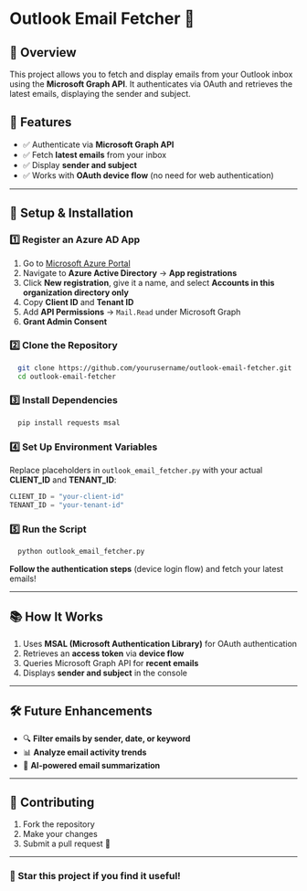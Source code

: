 # Outlook Email Fetcher 📩

## 🚀 Overview
This project allows you to fetch and display emails from your Outlook inbox using the **Microsoft Graph API**. It authenticates via OAuth and retrieves the latest emails, displaying the sender and subject.

## 📌 Features
- ✅ Authenticate via **Microsoft Graph API**
- ✅ Fetch **latest emails** from your inbox
- ✅ Display **sender and subject**
- ✅ Works with **OAuth device flow** (no need for web authentication)

---

## 🔧 Setup & Installation

### 1️⃣ **Register an Azure AD App**
1. Go to [Microsoft Azure Portal](https://portal.azure.com/)
2. Navigate to **Azure Active Directory** → **App registrations**
3. Click **New registration**, give it a name, and select **Accounts in this organization directory only**
4. Copy **Client ID** and **Tenant ID**
5. Add **API Permissions** → `Mail.Read` under Microsoft Graph
6. **Grant Admin Consent**

### 2️⃣ **Clone the Repository**
```bash
  git clone https://github.com/yourusername/outlook-email-fetcher.git
  cd outlook-email-fetcher
```

### 3️⃣ **Install Dependencies**
```bash
  pip install requests msal
```

### 4️⃣ **Set Up Environment Variables**
Replace placeholders in `outlook_email_fetcher.py` with your actual **CLIENT_ID** and **TENANT_ID**:
```python
CLIENT_ID = "your-client-id"
TENANT_ID = "your-tenant-id"
```

### 5️⃣ **Run the Script**
```bash
  python outlook_email_fetcher.py
```

**Follow the authentication steps** (device login flow) and fetch your latest emails!

---

## 📚 How It Works
1. Uses **MSAL (Microsoft Authentication Library)** for OAuth authentication
2. Retrieves an **access token** via **device flow**
3. Queries Microsoft Graph API for **recent emails**
4. Displays **sender and subject** in the console

---

## 🛠 Future Enhancements
- 🔍 **Filter emails by sender, date, or keyword**
- 📊 **Analyze email activity trends**
- 🤖 **AI-powered email summarization**

---

## 🤝 Contributing
1. Fork the repository
2. Make your changes
3. Submit a pull request 🎯

---

### 🌟 Star this project if you find it useful!
